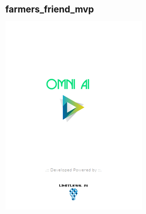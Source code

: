 # farmers_friend_mvp
![Alt text](https://github.com/kobowood1/farmers_friend_mvp/blob/master/OMNI-AI%20SCREENSHOTS/Screen%20Shot%202018-11-09%20at%2019.50.19.png?raw=true "Optional Title")
